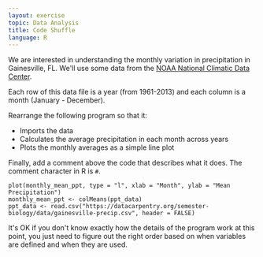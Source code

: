 ```yaml
---
layout: exercise
topic: Data Analysis
title: Code Shuffle
language: R
---
```


We are interested in understanding the monthly variation in precipitation in
Gainesville, FL. We'll use some data from the
[NOAA National Climatic Data Center](http://www.ncdc.noaa.gov/).

Each row of this data file is a year (from 1961-2013) and each column is a month
(January - December).

Rearrange the following program so that it:

- Imports the data
- Calculates the average precipitation in each month across years
- Plots the monthly averages as a simple line plot

Finally, add a comment above the code that describes what it does. The comment
character in R is `#`.

```
plot(monthly_mean_ppt, type = "l", xlab = "Month", ylab = "Mean Precipitation")
monthly_mean_ppt <- colMeans(ppt_data)
ppt_data <- read.csv("https://datacarpentry.org/semester-biology/data/gainesville-precip.csv", header = FALSE)
```

It's OK if you don't know exactly how the details of the program work at this
point, you just need to figure out the right order based on when variables are
defined and when they are used.
